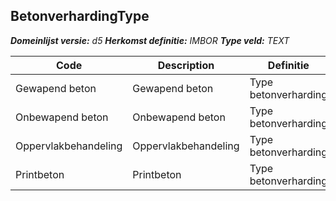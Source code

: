 ﻿## BetonverhardingType

*__Domeinlijst versie:__ d5*
*__Herkomst definitie:__ IMBOR*
*__Type veld:__ TEXT*

|__Code__ |__Description__ |__Definitie__	|
|	---	|	---	|   ---	| 
| Gewapend beton | Gewapend beton | Type betonverharding |
| Onbewapend beton | Onbewapend beton | Type betonverharding |
| Oppervlakbehandeling | Oppervlakbehandeling | Type betonverharding |
| Printbeton | Printbeton | Type betonverharding |
